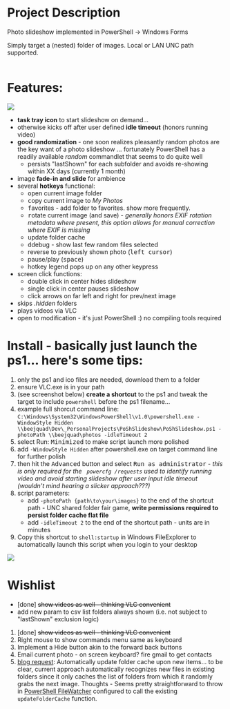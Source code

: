# Project Description

Photo slideshow implemented in PowerShell -> Windows Forms

Simply target a (nested) folder of images. Local or LAN UNC path supported.
&nbsp;<br/>
&nbsp;<br/>
# Features:
![](https://user-images.githubusercontent.com/6301228/45711128-6e233380-bb3d-11e8-9d5f-adb141b7522a.png)

* **task tray icon** to start slideshow on demand...
* otherwise kicks off after user defined **idle timeout** (honors running video)
* **good randomization** - one soon realizes pleasantly random photos are the key want of a photo slideshow ... fortunately PowerShell has a readily available _random_ commandlet that seems to do quite well
  * persists "lastShown" for each subfolder and avoids re-showing within XX days (currently 1 month)
* image **fade-in and slide** for ambience
* several **hotkeys** functional:
	* <kbd>o</kbd>pen current image folder
	* <kbd>c</kbd>opy current image to _My Photos_
	* <kbd>f</kbd>avorites - add folder to favorites. show more frequently.
	* <kbd>r</kbd>otate current image (and save) - *generally honors EXIF rotation metadata where present, this option allows for manual correction where EXIF is missing*
	* <kbd>u</kbd>pdate folder cache
	* <kbd>d</kbd>debug - show last few random files selected
	* reverse to previously shown photo (<kbd>left cursor</kbd>)
	* pause/play (<kbd>space</kbd>)
	* hotkey legend pops up on any other keypress
* screen click functions:
	* double click in center hides slideshow
	* single click in center pauses slideshow
	* click arrows on far left and right for prev/next image
* skips _.hidden_ folders
* plays videos via VLC
* open to modification - it's just PowerShell :) no compiling tools required

# Install - basically just launch the ps1... here's some tips:
1. only the ps1 and ico files are needed, download them to a folder
2. ensure VLC.exe is in your path
3. (see screenshot below) **create a shortcut** to the ps1 and tweak the target to include ```powershell``` before the ps1 filename... 
2. example full shorcut command line: ```C:\Windows\System32\WindowsPowerShell\v1.0\powershell.exe -WindowStyle Hidden \\beejquad\Dev\_PersonalProjects\PoShSlideshow\PoShSlideshow.ps1 -photoPath \\beejquad\photos -idleTimeout 2```
1. select Run: <kbd>Minimized</kbd> to make script launch more polished
2. add ```-WindowStyle Hidden``` after powershell.exe on target command line for further polish
1. then hit the <kbd>Advanced</kbd> button and select <kbd>Run as administrator</kbd> - *this is only required for the ``` powercfg /requests``` used to identify running video and avoid starting slideshow after user input idle timeout (wouldn't mind hearing a slicker approach???)*
1. script parameters:
	* add ```-photoPath {path\to\your\images}``` to the end of the shortcut path - UNC shared folder fair game, **write permissions required to persist folder cache flat file**
	* add ```-idleTimeout 2``` to the end of the shortcut path - units are in minutes
1. Copy this shortcut to ```shell:startup``` in Windows FileExplorer to automatically launch this script when you login to your desktop

![](https://user-images.githubusercontent.com/6301228/45711239-c5c19f00-bb3d-11e8-967c-a929a3fe5e35.png)

# Wishlist

* [done] <s>show videos as well - thinking VLC convenient</s>
* add new param to csv list folders always shown (i.e. not subject to "lastShown" exclusion logic)
1. [done] <s>show videos as well - thinking VLC convenient</s>
1. Right mouse to show commands menu same as keyboard
1. Implement a Hide button akin to the forward back buttons
1. Email current photo - on screen keyboard? fire gmail to get contacts
1. [blog request](http://www.beejblog.com/2015/12/powershell-photo-slideshow.html#comment-424): Automatically update folder cache upon new items... to be clear, current approach automatically recognizes new files in existing folders since it only caches the list of folders from which it randomly grabs the next image. Thoughts - Seems pretty straightforward to throw in [PowerShell FileWatcher](http://stackoverflow.com/a/29067433/813599) configured to call the existing `updateFolderCache` function.
